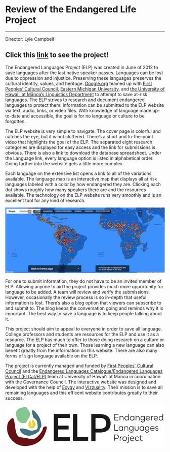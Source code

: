 # Review of the Endangered Life Project
---
Director: Lyle Campbell

Click this [link](http://www.endangeredlanguages.com) to see the project!
---
The Endangered Languages Project (ELP) was created in June of 2012 to save languages after the last native speaker passes. Languages can be lost due to oppression and injustice. Preserving these languages preserves the cultural identity, values, and heritage. [Google.org](https://www.google.org) teamed up with [First Peoples’ Cultural Council](http://www.fpcc.ca), [Eastern Michigan University](https://www.emich.edu), and [the University of Hawai‘i at Mānoa’s Linguistics Department](http://ling.hawaii.edu) to attempt to save at-risk languages. The ELP strives to research and document endangered languages to protect them. Information can be submitted to the ELP website via text, audio, links, or video files. With knowledge of language made up-to-date and accessible, the goal is for no language or culture to be forgotten.

The ELP website is very simple to navigate. The cover page is colorful and catches the eye, but it is not cluttered. There’s a short and to-the-point video that highlights the goal of the ELP. The separated eight research categories are displayed for easy access and the link for submissions is obvious. There is also a link to download the database spreadsheet. Under the Language link, every language option is listed in alphabetical order. Going farther into the website gets a little more complex. 

Each language on the extensive list opens a link to all of the variations available. The language map is an interactive map that displays all at risk languages labeled with a color by how endangered they are. Clicking each dot shows roughly how many speakers there are and the resources available. The technology on the ELP website runs very smoothly and is an excellent tool for any kind of research.

![ELP Map](https://github.com/maggiestyers/About-Me/blob/master/Images/ELP_Map.jpeg)

For one to submit information, they do not have to be an invited member of ELP. Allowing anyone to aid the project provides much more opportunity for language to be added. A team will review and verify the submissions. However, occasionally the review process is so in-depth that useful information is lost. There’s also a blog option that viewers can subscribe to and submit to. The blog keeps the conversation going and reminds why it is important. The best way to save a language is to keep people talking about it.

This project should aim to appeal to everyone in order to save all language. College professors and students are resources for the ELP and use it as a resource. The ELP has much to offer to those doing research on a culture or language for a project of their own. Those learning a new language can also benefit greatly from the information on this website. There are also many forms of sign language available on the ELP.

The project is currently managed and funded by [First Peoples' Cultural Council](http://www.fpcc.ca) and the [Endangered Languages Catalogue/Endangered Languages Project (ELCat/ELP)](http://ling.hawaii.edu/research-current/projects/elcat/) team at University of Hawaiʻi at Mānoa in coordination with the Governance Council. The interactive website was designed and developed with the help of [Exygy](https://exygy.com) and [Vizzuality](https://www.vizzuality.com). Their mission is to save all remaining languages and this efficent website contributes greatly to their success.

![ELP logo](https://github.com/maggiestyers/About-Me/blob/master/Images/ELP.jpeg) 
